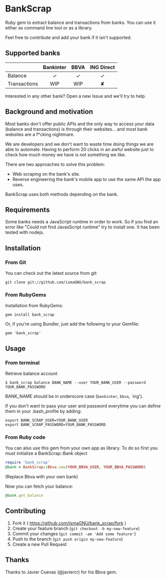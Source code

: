 # BankScrap

Ruby gem to extract balance and transactions from banks. You can use it either as command line tool or as a library.

Feel free to contribute and add your bank if it isn't supported.

## Supported banks

|              | Bankinter |  BBVA  | ING Direct |
|--------------|:---------:|:------:|:----------:|
|    Balance   |    ✓      |   ✓    |  ✓         |
| Transactions |    WIP    |  WIP   |  ✘         |

Interested in any other bank? Open a new Issue and we'll try to help.
 
## Background and motivation

Most banks don't offer public APIs and the only way to access your data (balance and transactions) is through their websites... and most bank websites are a f*cking nightmare.

We are developers and we don't want to waste time doing things we are able to automate. Having to perform 20 clicks in an awful website just to check how much money we have is not something we like.

There are two approaches to solve this problem: 
- Web scraping on the bank's site.
- Reverse engineering the bank's mobile app to use the same API the app uses.

BankScrap uses both methods depending on the bank.

## Requirements

Some banks needs a JavaScript runtime in order to work. So if you find an error like "Could not find JavasScript runtime" try to install one. It has been tested with nodejs.

## Installation

### From Git

You can check out the latest source from git:

    git clone git://github.com/ismaGNU/bank_scrap

### From RubyGems

Installation from RubyGems:

    gem install bank_scrap

Or, if you're using Bundler, just add the following to your Gemfile:

    gem 'bank_scrap'

## Usage

### From terminal
Retrieve balance account

    $ bank_scrap balance BANK_NAME --user YOUR_BANK_USER --password YOUR_BANK_PASSWORD

BANK_NAME should be in underscore case (`bankinter`, `bbva`, `ing').

If you don't want to pass your user and password everytime you can define them in your .bash_profile by adding:

    export BANK_SCRAP_USER=YOUR_BANK_USER
    export BANK_SCRAP_PASSWORD=YOUR_BANK_PASSWORD

### From Ruby code

You can also use this gem from your own app as library. To do so first you must initialize a BankScrap::Bank object

```ruby
require 'bank_scrap'
@bank = BankScrap::Bbva.new(YOUR_BBVA_USER, YOUR_BBVA_PASSWORD)
```

(Replace Bbva with your own bank)

Now you can fetch your balance:

```ruby
@bank.get_balance
```


## Contributing

1. Fork it ( https://github.com/ismaGNU/bank_scrap/fork )
2. Create your feature branch (`git checkout -b my-new-feature`)
3. Commit your changes (`git commit -am 'Add some feature'`)
4. Push to the branch (`git push origin my-new-feature`)
5. Create a new Pull Request

## Thanks

Thanks to Javier Cuevas (@javiercr) for his Bbva gem.
